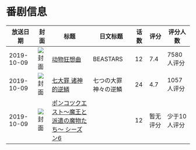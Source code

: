 # 番剧信息

|放送日期|封面|标题|日文标题|话数|评分|评分人数|
|---|---|---|---|---|---|---|
|2019-10-09|![封面](https://lain.bgm.tv/pic/cover/c/f6/f2/273843_YMdDZ.jpg)|[动物狂想曲](https://bangumi.tv/subject/273843)|BEASTARS|12|7.4|7580人评分|
|2019-10-09|![封面](https://lain.bgm.tv/pic/cover/c/6e/b8/280380_232Z9.jpg)|[七大罪 诸神的逆鳞](https://bangumi.tv/subject/280380)|七つの大罪 神々の逆鱗|24|4.7|1057人评分|
|2019-10-09|![封面](https://lain.bgm.tv/pic/cover/c/9d/2c/301799_K6Z52.jpg)|[ポンコツクエスト～魔王と派遣の魔物たち～ シーズン6](https://bangumi.tv/subject/301799)||12|暂无评分|少于10人评分|
